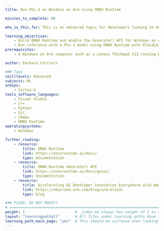 ```yaml
---
title: Run Phi-3 on Windows on Arm using ONNX Runtime

minutes_to_complete: 60

who_is_this_for: This is an advanced topic for developers looking to build ONNX Runtime for Windows on Arm (WoA) and leverage the Generate() API to run Phi-3 inference with KleidiAI acceleration.

learning_objectives: 
    - Build ONNX Runtime and enable the Generate() API for Windows on Arm.
    - Run inference with a Phi-3 model using ONNX Runtime with KleidiAI acceleration.
prerequisites:
    - A Windows on Arm computer such as a Lenovo Thinkpad X13 running Windows 11, or a Windows on Arm [virtual machine](/learning-paths/cross-platform/woa_azure/).

author: Barbara Corriero

### Tags
skilllevels: Advanced
subjects: ML
armips:
    - Cortex-A
tools_software_languages:
    - Visual Studio
    - C++
    - Python
    - Git
    - CMake
    - ONNX Runtime
operatingsystems:
    - Windows

further_reading:
    - resource:
        title: ONNX Runtime
        link: https://onnxruntime.ai/docs/
        type: documentation
    - resource:
        title: ONNX Runtime Generate() API
        link: https://onnxruntime.ai/docs/genai/
        type: documentation
    - resource:
        title: Accelerating AI Developer Innovation Everywhere with New Arm Kleidi
        link: https://newsroom.arm.com/blog/arm-kleidi
        type: blog

### FIXED, DO NOT MODIFY
# ================================================================================
weight: 1                       # _index.md always has weight of 1 to order correctly
layout: "learningpathall"       # All files under learning paths have this same wrapper
learning_path_main_page: "yes"  # This should be surfaced when looking for related content. Only set for _index.md of learning path content.
---
```

